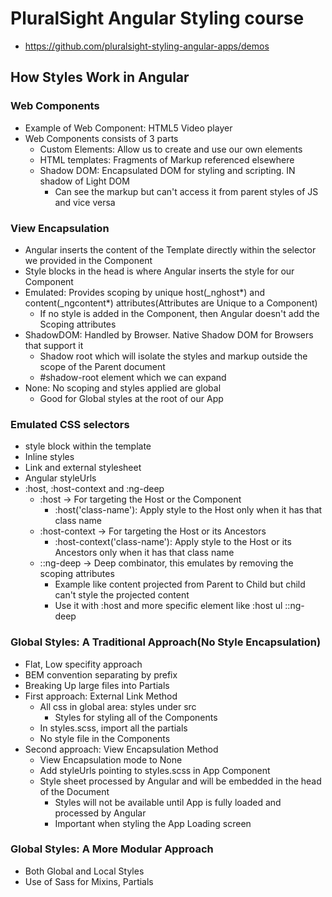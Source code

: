 # PluralSight Angular Styling course

* https://github.com/pluralsight-styling-angular-apps/demos

## How Styles Work in Angular

### Web Components

* Example of Web Component: HTML5 Video player
* Web Components consists of 3 parts
  * Custom Elements: Allow us to create and use our own elements
  * HTML templates: Fragments of Markup referenced elsewhere
  * Shadow DOM: Encapsulated DOM for styling and scripting. IN shadow of Light DOM
    * Can see the markup but can't access it from parent styles of JS and vice versa

### View Encapsulation

* Angular inserts the content of the Template directly within the selector we provided in the Component
* Style blocks in the head is where Angular inserts the style for our Component
* Emulated: Provides scoping by unique host(_nghost*) and content(_ngcontent*) attributes(Attributes are Unique to a Component)
  * If no style is added in the Component, then Angular doesn't add the Scoping attributes
* ShadowDOM: Handled by Browser. Native Shadow DOM for Browsers that support it
  * Shadow root which will isolate the styles and markup outside the scope of the Parent document
  * #shadow-root element which we can expand
* None: No scoping and styles applied are global
  * Good for Global styles at the root of our App

### Emulated CSS selectors

* style block within the template
* Inline styles
* Link and external stylesheet
* Angular styleUrls
* :host, :host-context and :ng-deep
  * :host -> For targeting the Host or the Component
    * :host('class-name'): Apply style to the Host only when it has that class name
  * :host-context -> For targeting the Host or its Ancestors
    * :host-context('class-name'): Apply style to the Host or its Ancestors only when it has that class name
  * ::ng-deep -> Deep combinator, this emulates by removing the scoping attributes
    * Example like content projected from Parent to Child but child can't style the projected content
    * Use it with :host and more specific element like :host ul ::ng-deep

### Global Styles: A Traditional Approach(No Style Encapsulation)

* Flat, Low specifity approach
* BEM convention separating by prefix
* Breaking Up large files into Partials
* First approach: External Link Method
  * All css in global area: styles under src
    * Styles for styling all of the Components
  * In styles.scss, import all the partials
  * No style file in the Components
* Second approach: View Encapsulation Method
  * View Encapsulation mode to None
  * Add styleUrls pointing to styles.scss in App Component
  * Style sheet processed by Angular and will be embedded in the head of the Document
    * Styles will not be available until App is fully loaded and processed by Angular
    * Important when styling the App Loading screen

### Global Styles: A More Modular Approach

* Both Global and Local Styles
* Use of Sass for Mixins, Partials